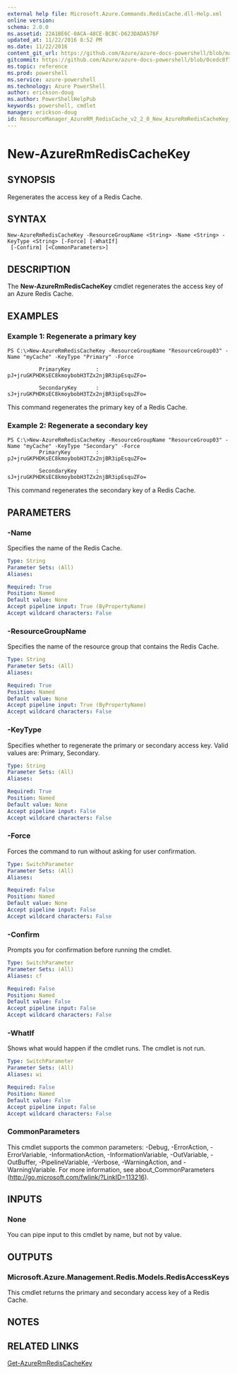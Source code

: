 ```yaml
---
external help file: Microsoft.Azure.Commands.RedisCache.dll-Help.xml
online version: 
schema: 2.0.0
ms.assetid: 22A1BE6C-0ACA-48CE-BCBC-D623DADA576F
updated_at: 11/22/2016 8:52 PM
ms.date: 11/22/2016
content_git_url: https://github.com/Azure/azure-docs-powershell/blob/master/azureps-cmdlets-docs/ResourceManager/AzureRM.RedisCache/v2.2.0/New-AzureRmRedisCacheKey.md
gitcommit: https://github.com/Azure/azure-docs-powershell/blob/0cedc8f73bc96cf5ac4c69144e17b3de601fd3cc/azureps-cmdlets-docs/ResourceManager/AzureRM.RedisCache/v2.2.0/New-AzureRmRedisCacheKey.md
ms.topic: reference
ms.prod: powershell
ms.service: azure-powershell
ms.technology: Azure PowerShell
author: erickson-doug
ms.author: PowerShellHelpPub
keywords: powershell, cmdlet
manager: erickson-doug
id: ResourceManager_AzureRM_RedisCache_v2_2_0_New_AzureRmRedisCacheKey_md
---
```


# New-AzureRmRedisCacheKey

## SYNOPSIS
Regenerates the access key of a Redis Cache.

## SYNTAX

```
New-AzureRmRedisCacheKey -ResourceGroupName <String> -Name <String> -KeyType <String> [-Force] [-WhatIf]
 [-Confirm] [<CommonParameters>]
```

## DESCRIPTION
The **New-AzureRmRedisCacheKey** cmdlet regenerates the access key of an Azure Redis Cache.

## EXAMPLES

### Example 1: Regenerate a primary key
```
PS C:\>New-AzureRmRedisCacheKey -ResourceGroupName "ResourceGroup03" -Name "myCache" -KeyType "Primary" -Force

          PrimaryKey        : pJ+jruGKPHDKsEC8kmoybobH3TZx2njBR3ipEsquZFo=

          SecondaryKey      : sJ+jruGKPHDKsEC8kmoybobH3TZx2njBR3ipEsquZFo=
```

This command regenerates the primary key of a Redis Cache.

### Example 2: Regenerate a secondary key
```
PS C:\>New-AzureRmRedisCacheKey -ResourceGroupName "ResourceGroup03" -Name "myCache" -KeyType "Secondary" -Force
          PrimaryKey        : pJ+jruGKPHDKsEC8kmoybobH3TZx2njBR3ipEsquZFo=

          SecondaryKey      : sJ+jruGKPHDKsEC8kmoybobH3TZx2njBR3ipEsquZFo=
```

This command regenerates the secondary key of a Redis Cache.

## PARAMETERS

### -Name
Specifies the name of the Redis Cache.

```yaml
Type: String
Parameter Sets: (All)
Aliases: 

Required: True
Position: Named
Default value: None
Accept pipeline input: True (ByPropertyName)
Accept wildcard characters: False
```

### -ResourceGroupName
Specifies the name of the resource group that contains the Redis Cache.

```yaml
Type: String
Parameter Sets: (All)
Aliases: 

Required: True
Position: Named
Default value: None
Accept pipeline input: True (ByPropertyName)
Accept wildcard characters: False
```

### -KeyType
Specifies whether to regenerate the primary or secondary access key.
Valid values are: Primary, Secondary.

```yaml
Type: String
Parameter Sets: (All)
Aliases: 

Required: True
Position: Named
Default value: None
Accept pipeline input: False
Accept wildcard characters: False
```

### -Force
Forces the command to run without asking for user confirmation.

```yaml
Type: SwitchParameter
Parameter Sets: (All)
Aliases: 

Required: False
Position: Named
Default value: None
Accept pipeline input: False
Accept wildcard characters: False
```

### -Confirm
Prompts you for confirmation before running the cmdlet.

```yaml
Type: SwitchParameter
Parameter Sets: (All)
Aliases: cf

Required: False
Position: Named
Default value: False
Accept pipeline input: False
Accept wildcard characters: False
```

### -WhatIf
Shows what would happen if the cmdlet runs.
The cmdlet is not run.

```yaml
Type: SwitchParameter
Parameter Sets: (All)
Aliases: wi

Required: False
Position: Named
Default value: False
Accept pipeline input: False
Accept wildcard characters: False
```

### CommonParameters
This cmdlet supports the common parameters: -Debug, -ErrorAction, -ErrorVariable, -InformationAction, -InformationVariable, -OutVariable, -OutBuffer, -PipelineVariable, -Verbose, -WarningAction, and -WarningVariable. For more information, see about_CommonParameters (http://go.microsoft.com/fwlink/?LinkID=113216).

## INPUTS

### None
You can pipe input to this cmdlet by name, but not by value.

## OUTPUTS

### Microsoft.Azure.Management.Redis.Models.RedisAccessKeys
This cmdlet returns the primary and secondary access key of a Redis Cache.

## NOTES

## RELATED LINKS

[Get-AzureRmRedisCacheKey](xref:ResourceManager/AzureRM.RedisCache/v2.2.0/Get-AzureRmRedisCacheKey.md)


